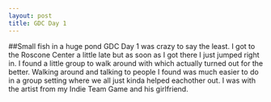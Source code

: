 ```yaml
---
layout: post
title: GDC Day 1
---
```


##Small fish in a huge pond
GDC Day 1 was crazy to say the least. I got to the Roscone Center a little late but as soon as I got there
I just jumped right in. I found a little group to walk around with which actually turned out for the better. 
Walking around and talking to people I found was much easier to do in a group setting where we all just 
kinda helped eachother out. I was with the artist from my Indie Team Game and his girlfriend.
